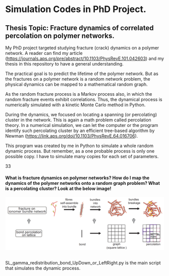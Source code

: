 # Simulation Codes in PhD Project.
## Thesis Topic: Fracture dynamics of correlated percolation on polymer networks.

My PhD project targeted studying fracture (crack) dynamics on a polymer network. A reader can find my article (https://journals.aps.org/pre/abstract/10.1103/PhysRevE.101.042603) and my thesis in this repository to have a general understanding.

The practical goal is to predict the lifetime of the polymer network. But as the fractures on a polymer network is a random network problem, the physical dynamics can be mapped to a mathematical random graph.


As the random fracture process is a Markov process also, in which the random fracture events exhibit correlations. Thus, the dynamical process is numerically simulated with a kinetic Monte Carlo method in Python.

During the dynamics, we focused on locating a spanning (or percolating) cluster in the network. This is again a math problem called percolation theory. In a numerical simulation, we can let the computer or the program identify such percolating cluster by an efficient tree-based algorithm by Newman (https://link.aps.org/doi/10.1103/PhysRevE.64.016706). 

This program was created by me in Python to simulate a whole random dynamic process. But remember, as a one probable process is only one possible copy. I have to simulate many copies for each set of parameters.

33

#### What is fracture dynamics on polymer networks? How do I map the dynamics of the polymer networks onto a random graph problem? What is a percolating cluster? Look at the below image!
![image](https://github.com/yulew/PhDProject/blob/main/imgs/Mapping.png)

##
SL_gamma_redistribution_bond_UpDown_or_LeftRight.py is the main script that simulates the dynamic process.

